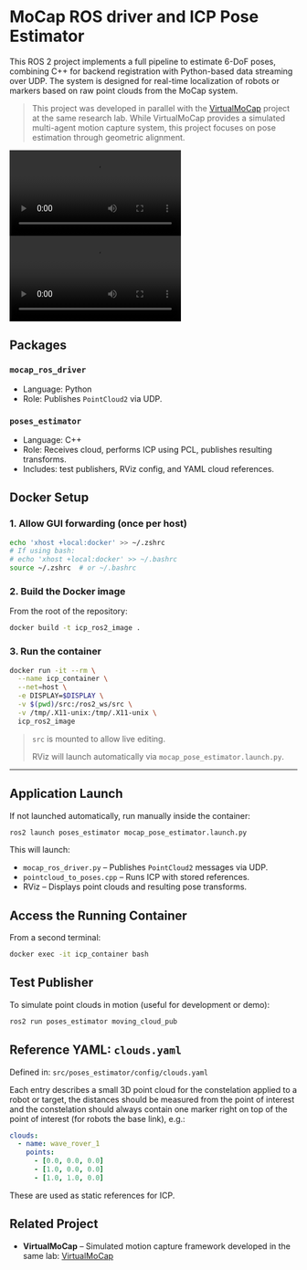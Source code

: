 # MoCap ROS driver and ICP Pose Estimator 

This ROS 2 project implements a full pipeline to estimate 6-DoF poses, combining C++ for backend registration with Python-based data streaming over UDP. The system is designed for real-time localization of robots or markers based on raw point clouds from the MoCap system.

> This project was developed in parallel with the [VirtualMoCap](https://github.com/loolirer/VirtualMoCap) project at the same research lab.
> While VirtualMoCap provides a simulated multi-agent motion capture system, this project focuses on pose estimation through geometric alignment.

![](docs/mock_pointcloud_demo.mp4)
![](docs/virtual_mocap_demo.mp4)

## Packages

### `mocap_ros_driver`

* Language: Python
* Role: Publishes `PointCloud2` via UDP.

### `poses_estimator`

* Language: C++
* Role: Receives cloud, performs ICP using PCL, publishes resulting transforms.
* Includes: test publishers, RViz config, and YAML cloud references.

## Docker Setup

### 1. Allow GUI forwarding (once per host)

```bash
echo 'xhost +local:docker' >> ~/.zshrc
# If using bash:
# echo 'xhost +local:docker' >> ~/.bashrc
source ~/.zshrc  # or ~/.bashrc
```

### 2. Build the Docker image

From the root of the repository:

```bash
docker build -t icp_ros2_image .
```

### 3. Run the container

```bash
docker run -it --rm \
  --name icp_container \
  --net=host \
  -e DISPLAY=$DISPLAY \
  -v $(pwd)/src:/ros2_ws/src \
  -v /tmp/.X11-unix:/tmp/.X11-unix \
  icp_ros2_image
```

> `src` is mounted to allow live editing.
>
> RViz will launch automatically via `mocap_pose_estimator.launch.py`.

---

## Application Launch

If not launched automatically, run manually inside the container:

```bash
ros2 launch poses_estimator mocap_pose_estimator.launch.py
```

This will launch:

* `mocap_ros_driver.py` – Publishes `PointCloud2` messages via UDP.
* `pointcloud_to_poses.cpp` – Runs ICP with stored references.
* RViz – Displays point clouds and resulting pose transforms.

## Access the Running Container

From a second terminal:

```bash
docker exec -it icp_container bash
```

## Test Publisher

To simulate point clouds in motion (useful for development or demo):

```bash
ros2 run poses_estimator moving_cloud_pub
```

## Reference YAML: `clouds.yaml`

Defined in:
`src/poses_estimator/config/clouds.yaml`

Each entry describes a small 3D point cloud for the constelation applied to a robot or target, the distances should be measured from the point of interest and the constelation should always contain one marker right on top of the point of interest (for robots the base link), e.g.:

```yaml
clouds:
  - name: wave_rover_1
    points:
      - [0.0, 0.0, 0.0]
      - [1.0, 0.0, 0.0]
      - [1.0, 1.0, 0.0]
```

These are used as static references for ICP.

## Related Project

* **VirtualMoCap** – Simulated motion capture framework developed in the same lab: [VirtualMoCap](https://github.com/loolirer/VirtualMoCap)
